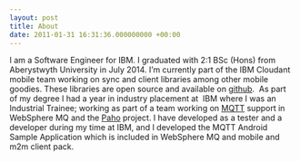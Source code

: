 ```yaml
---
layout: post
title: About
date: 2011-01-31 16:31:36.000000000 +00:00
---
```



I am a Software Engineer for IBM. I graduated with 2:1 BSc (Hons) from Aberystwyth University in July 2014. I’m currently part of the IBM Cloudant mobile team working on sync and client libraries among other mobile goodies. These libraries are open source and available on [github](https://github.com/cloudant/).  As part of my degree I had a year in industry placement at  IBM where I was an Industrial Trainee; working as part of a team working on [MQTT](http://www.mqtt.org) support in WebSphere MQ and the [Paho](http://www.eclipse.org/paho) project. I have developed as a tester and a developer during my time at IBM, and I developed the MQTT Android Sample Application which is included in WebSphere MQ and mobile and m2m client pack.


